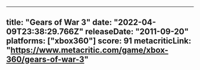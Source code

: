 
---
title: "Gears of War 3"
date: "2022-04-09T23:38:29.766Z"
releaseDate: "2011-09-20"
platforms: ["xbox360"]
score: 91
metacriticLink: "https://www.metacritic.com/game/xbox-360/gears-of-war-3"
---
